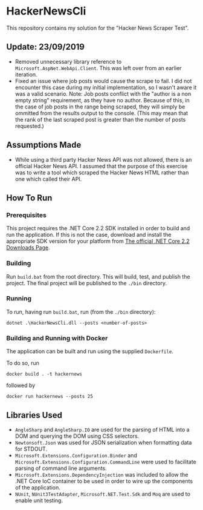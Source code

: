 # HackerNewsCli

This repository contains my solution for the "Hacker News Scraper Test".

## Update: 23/09/2019
  - Removed unnecessary library reference to `Microsoft.AspNet.WebApi.Client`. This was left over from an earlier iteration.
  - Fixed an issue where job posts would cause the scrape to fail. I did not encounter this case during my initial implementation, so I wasn't aware it was a valid scenario. Note: Job posts conflict with the "author is a non empty string" requirement, as they have no author. Because of this, in the case of job posts in the range being scraped, they will simply be ommitted from the results output to the console. (This may mean that the rank of the last scraped post is greater than the number of posts requested.)

## Assumptions Made

* While using a third party Hacker News API was not allowed, there is an official Hacker News API. I assumed that the purpose of this exercise was to write a tool which scraped the Hacker News HTML rather than one which called their API.

## How To Run

### Prerequisites

This project requires the .NET Core 2.2 SDK installed in order to build and run the application. If this is not the case, download and install the appropriate SDK version for your platform from [The official .NET Core 2.2 Downloads Page](https://dotnet.microsoft.com/download/dotnet-core/2.2).

### Building

Run `build.bat` from the root directory. This will build, test, and publish the project. The final project will be published to the `./bin` directory.

### Running

To run, having run `build.bat`, run (from the `./bin` directory):

```dotnet .\HackerNewsCli.dll --posts <number-of-posts>```

### Building and Running with Docker

The application can be built and run using the supplied `Dockerfile`.

To do so, run 

```docker build . -t hackernews```

followed by

```docker run hackernews --posts 25```

## Libraries Used

* `AngleSharp` and `AngleSharp.IO` are used for the parsing of HTML into a DOM and querying the DOM using CSS selectors.
* `Newtonsoft.Json` was used for JSON serialization when formatting data for STDOUT.
* `Microsoft.Extensions.Configuration.Binder` and `Microsoft.Extensions.Configuration.CommandLine` were used to facilitate parsing of command line arguments.
* `Microsoft.Extensions.DependencyInjection` was included to allow the .NET Core IoC container to be used in order to wire up the components of the application.
* `NUnit`, `NUnit3TestAdapter`, `Microsoft.NET.Test.Sdk` and `Moq` are used to enable unit testing.